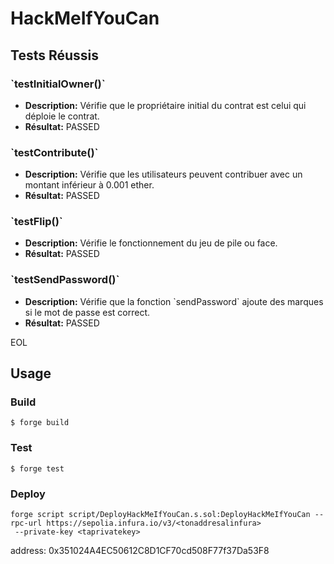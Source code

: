 # HackMeIfYouCan

## Tests Réussis

### \`testInitialOwner()\`

- **Description:** Vérifie que le propriétaire initial du contrat est celui qui déploie le contrat.
- **Résultat:** PASSED


### \`testContribute()\`

- **Description:** Vérifie que les utilisateurs peuvent contribuer avec un montant inférieur à 0.001 ether.
- **Résultat:** PASSED


### \`testFlip()\`

- **Description:** Vérifie le fonctionnement du jeu de pile ou face.
- **Résultat:** PASSED


### \`testSendPassword()\`

- **Description:** Vérifie que la fonction \`sendPassword\` ajoute des marques si le mot de passe est correct.
- **Résultat:** PASSED


EOL


## Usage

### Build

```shell
$ forge build
```

### Test

```shell
$ forge test
```


### Deploy

```shell
forge script script/DeployHackMeIfYouCan.s.sol:DeployHackMeIfYouCan --rpc-url https://sepolia.infura.io/v3/<tonaddresalinfura>
 --private-key <taprivatekey> 
 ```

address: 0x351024A4EC50612C8D1CF70cd508F77f37Da53F8